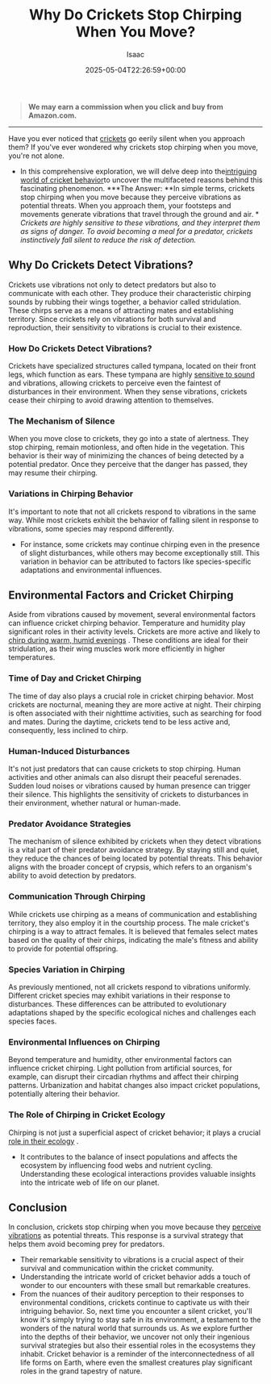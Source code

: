 ﻿---
author: Isaac
layout: post
title: Why Do Crickets Stop Chirping When You Move?
date: '2025-05-04T22:26:59+00:00'
categories:
- Crickets
- Guide
tags: []
slug: /why-do-crickets-stop-chirping-when-you-move/
lastmod: 2025-05-07T12:21:29+03:00
---
> **We may earn a commission when you click and buy from Amazon.com.**
>

---
Have you ever noticed that
[crickets](https://pestpolicy.com/why-do-crickets-make-noise-at-night/)
go eerily silent when you approach them? If you've ever wondered why crickets stop chirping when you move, you're not alone.
- In this comprehensive exploration, we will delve deep into the[intriguing world of cricket behavior](https://www.jstor.org/stable/4534348)to uncover the multifaceted reasons behind this fascinating phenomenon.
***The Answer: **In simple terms, crickets stop chirping when you move because they perceive vibrations as potential threats. When you approach them, your footsteps and movements generate vibrations that travel through the ground and air. *
*Crickets are highly sensitive to these vibrations, and they interpret them as signs of danger. To avoid becoming a meal for a predator, crickets instinctively fall silent to reduce the risk of detection.*
## **Why Do Crickets Detect Vibrations?**
Crickets use vibrations not only to detect predators but also to communicate with each other. They produce their characteristic chirping sounds by rubbing their wings together, a behavior called stridulation.
These chirps serve as a means of attracting mates and establishing territory. Since crickets rely on vibrations for both survival and reproduction, their sensitivity to vibrations is crucial to their existence.
### **How Do Crickets Detect Vibrations?**
Crickets have specialized structures called tympana, located on their front legs, which function as ears.
These tympana are highly
[sensitive to sound](https://www.jstor.org/stable/2829808)
and vibrations, allowing crickets to perceive even the faintest of disturbances in their environment. When they sense vibrations, crickets cease their chirping to avoid drawing attention to themselves.
### **The Mechanism of Silence**
When you move close to crickets, they go into a state of alertness. They stop chirping, remain motionless, and often hide in the vegetation.
This behavior is their way of minimizing the chances of being detected by a potential predator. Once they perceive that the danger has passed, they may resume their chirping.
### **Variations in Chirping Behavior**
It's important to note that not all crickets respond to vibrations in the same way. While most crickets exhibit the behavior of falling silent in response to vibrations, some species may respond differently.
- For instance, some crickets may continue chirping even in the presence of slight disturbances, while others may become exceptionally still.
This variation in behavior can be attributed to factors like species-specific adaptations and environmental influences.
## **Environmental Factors and Cricket Chirping**
Aside from vibrations caused by movement, several environmental factors can influence cricket chirping behavior. Temperature and humidity play significant roles in their activity levels.
Crickets are more active and likely to
[chirp during warm, humid evenings](https://www.scientificamerican.com/article/why-do-crickets-chirp-more/)
. These conditions are ideal for their stridulation, as their wing muscles work more efficiently in higher temperatures.
### **Time of Day and Cricket Chirping**
The time of day also plays a crucial role in cricket chirping behavior. Most crickets are nocturnal, meaning they are more active at night.
Their chirping is often associated with their nighttime activities, such as searching for food and mates. During the daytime, crickets tend to be less active and, consequently, less inclined to chirp.
### **Human-Induced Disturbances**
It's not just predators that can cause crickets to stop chirping. Human activities and other animals can also disrupt their peaceful serenades.
Sudden loud noises or vibrations caused by human presence can trigger their silence. This highlights the sensitivity of crickets to disturbances in their environment, whether natural or human-made.
### **Predator Avoidance Strategies**
The mechanism of silence exhibited by crickets when they detect vibrations is a vital part of their predator avoidance strategy.
By staying still and quiet, they reduce the chances of being located by potential threats. This behavior aligns with the broader concept of crypsis, which refers to an organism's ability to avoid detection by predators.
### **Communication Through Chirping**
While crickets use chirping as a means of communication and establishing territory, they also employ it in the courtship process.
The male cricket's chirping is a way to attract females. It is believed that females select mates based on the quality of their chirps, indicating the male's fitness and ability to provide for potential offspring.
### **Species Variation in Chirping**
As previously mentioned, not all crickets respond to vibrations uniformly. Different cricket species may exhibit variations in their response to disturbances.
These differences can be attributed to evolutionary adaptations shaped by the specific ecological niches and challenges each species faces.
### **Environmental Influences on Chirping**
Beyond temperature and humidity, other environmental factors can influence cricket chirping.
Light pollution from artificial sources, for example, can disrupt their circadian rhythms and affect their chirping patterns. Urbanization and habitat changes also impact cricket populations, potentially altering their behavior.
### **The Role of Chirping in Cricket Ecology**
Chirping is not just a superficial aspect of cricket behavior; it plays a crucial
[role in their ecology](https://pestpolicy.com/are-mole-crickets-bad-for-your-garden-or-lawn/)
.
- It contributes to the balance of insect populations and affects the ecosystem by influencing food webs and nutrient cycling.
Understanding these ecological interactions provides valuable insights into the intricate web of life on our planet.
## **Conclusion**
In conclusion, crickets stop chirping when you move because they
[perceive vibrations](https://pestpolicy.com/why-do-crickets-jump-towards-you/)
as potential threats. This response is a survival strategy that helps them avoid becoming prey for predators.
- Their remarkable sensitivity to vibrations is a crucial aspect of their survival and communication within the cricket community.
- Understanding the intricate world of cricket behavior adds a touch of wonder to our encounters with these small but remarkable creatures.
- From the nuances of their auditory perception to their responses to environmental conditions, crickets continue to captivate us with their intriguing behavior.
So, next time you encounter a silent cricket, you'll know it's simply trying to stay safe in its environment, a testament to the wonders of the natural world that surrounds us.
As we explore further into the depths of their behavior, we uncover not only their ingenious survival strategies but also their essential roles in the ecosystems they inhabit. Cricket behavior is a reminder of the interconnectedness of all life forms on Earth, where even the smallest creatures play significant roles in the grand tapestry of nature.